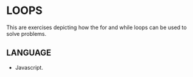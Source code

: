 # LOOPS
This are exercises depicting how the for and while loops can be used to solve problems.

## LANGUAGE
- Javascript.
